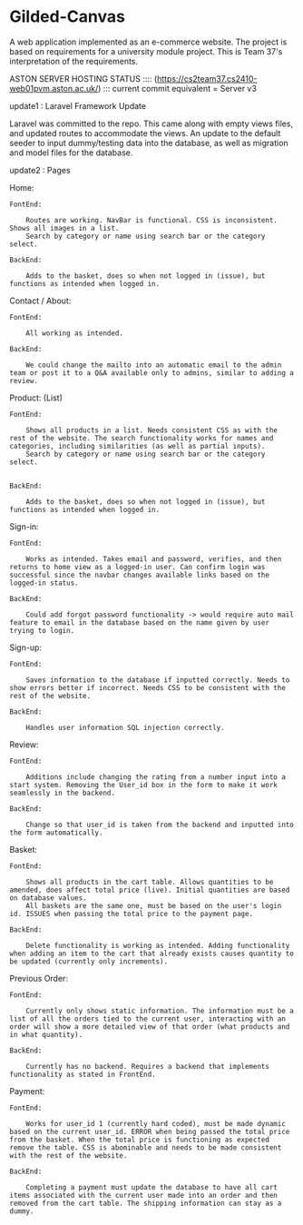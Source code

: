 # Gilded-Canvas
A web application implemented as an e-commerce website. The project is based on requirements for a university module project. This is Team 37's interpretation of the requirements.

ASTON SERVER HOSTING STATUS :::: (https://cs2team37.cs2410-web01pvm.aston.ac.uk/) ::: current commit equivalent = Server v3 

update1 : Laravel Framework Update

Laravel was committed to the repo. This came along with empty views files, and updated routes to accommodate the views. An update to the default seeder to input dummy/testing data into the database, as well as migration and model files for the database.

update2 : Pages

Home: 

	FontEnd:

		Routes are working. NavBar is functional. CSS is inconsistent. Shows all images in a list.
		Search by category or name using search bar or the category select.

	BackEnd:

		Adds to the basket, does so when not logged in (issue), but functions as intended when logged in.

Contact / About:

	FontEnd:

		All working as intended.

	BackEnd:

		We could change the mailto into an automatic email to the admin team or post it to a Q&A available only to admins, similar to adding a review.

Product: (List)

	FontEnd:
	
		Shows all products in a list. Needs consistent CSS as with the rest of the website. The search functionality works for names and categories, including similarities (as well as partial inputs).
		Search by category or name using search bar or the category select.


	BackEnd:
	
		Adds to the basket, does so when not logged in (issue), but functions as intended when logged in. 

Sign-in:

	FontEnd:

		Works as intended. Takes email and password, verifies, and then returns to home view as a logged-in user. Can confirm login was successful since the navbar changes available links based on the logged-in status.

	BackEnd:
		
 		Could add forgot password functionality -> would require auto mail feature to email in the database based on the name given by user trying to login.

Sign-up:

	FontEnd:
		
 		Saves information to the database if inputted correctly. Needs to show errors better if incorrect. Needs CSS to be consistent with the rest of the website.

	BackEnd:

 		Handles user information SQL injection correctly. 

Review:

	FontEnd:

 		Additions include changing the rating from a number input into a start system. Removing the User_id box in the form to make it work seamlessly in the backend. 

	BackEnd:

		Change so that user_id is taken from the backend and inputted into the form automatically.
  
Basket:

	FontEnd:

 		Shows all products in the cart table. Allows quantities to be amended, does affect total price (live). Initial quantities are based on database values.
   		All baskets are the same one, must be based on the user's login id. ISSUES when passing the total price to the payment page.

	BackEnd:

 		Delete functionality is working as intended. Adding functionality when adding an item to the cart that already exists causes quantity to be updated (currently only increments).

Previous Order:

	FontEnd:

 		Currently only shows static information. The information must be a list of all the orders tied to the current user, interacting with an order will show a more detailed view of that order (what products and in what quantity). 

	BackEnd:

		Currently has no backend. Requires a backend that implements functionality as stated in FrontEnd.

Payment:

	FontEnd:

 		Works for user_id 1 (currently hard coded), must be made dynamic based on the current user_id. ERROR when being passed the total price from the basket. When the total price is functioning as expected remove the table. CSS is abominable and needs to be made consistent with the rest of the website.

	BackEnd:

		Completing a payment must update the database to have all cart items associated with the current user made into an order and then removed from the cart table. The shipping information can stay as a dummy.

   
